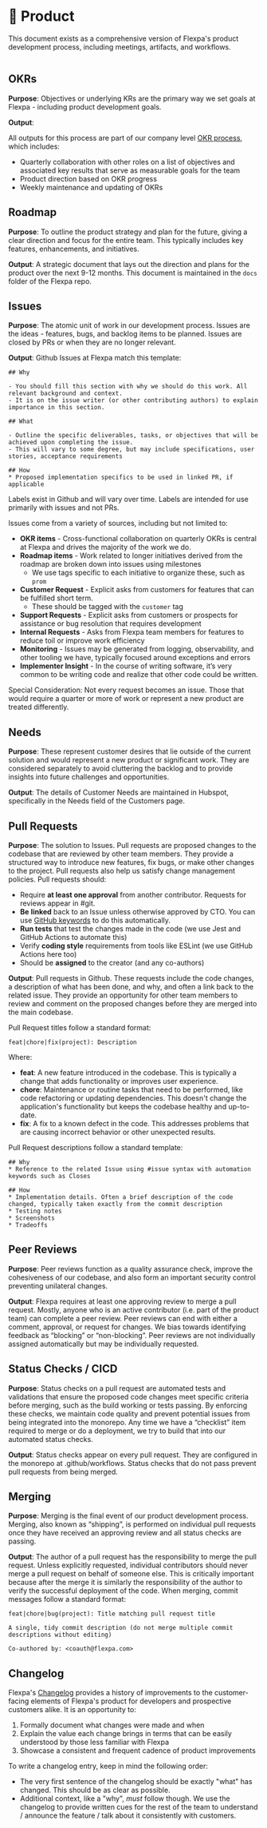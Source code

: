 # 💾 Product

This document exists as a comprehensive version of Flexpa's product development process, including meetings, artifacts, and workflows.

<figure><img src="../../.gitbook/assets/product-flow.jpg" alt=""><figcaption></figcaption></figure>

## OKRs

**Purpose**: Objectives or underlying KRs are the primary way we set goals at Flexpa - including product development goals.

**Output**:

All outputs for this process are part of our company level [OKR process](/process/okrs), which includes:

- Quarterly collaboration with other roles on a list of objectives and associated key results that serve as measurable goals for the team
- Product direction based on OKR progress
- Weekly maintenance and updating of OKRs

## Roadmap

**Purpose**: To outline the product strategy and plan for the future, giving a clear direction and focus for the entire team. This typically includes key features, enhancements, and initiatives.

**Output**: A strategic document that lays out the direction and plans for the product over the next 9-12 months. This document is maintained in the `docs` folder of the Flexpa repo.

## Issues

**Purpose**: The atomic unit of work in our development process. Issues are the ideas - features, bugs, and backlog items to be planned. Issues are closed by PRs or when they are no longer relevant.

**Output**: Github Issues at Flexpa match this template:

```
## Why

- You should fill this section with why we should do this work. All relevant background and context.
- It is on the issue writer (or other contributing authors) to explain importance in this section.

## What

- Outline the specific deliverables, tasks, or objectives that will be achieved upon completing the issue.
- This will vary to some degree, but may include specifications, user stories, acceptance requirements

## How
* Proposed implementation specifics to be used in linked PR, if applicable
```

Labels exist in Github and will vary over time. Labels are intended for use primarily with issues and not PRs.

Issues come from a variety of sources, including but not limited to:

- **OKR items** - Cross-functional collaboration on quarterly OKRs is central at Flexpa and drives the majority of the work we do.
- **Roadmap items** - Work related to longer initiatives derived from the roadmap are broken down into issues using milestones
  - We use tags specific to each initiative to organize these, such as `prom`
- **Customer Request** - Explicit asks from customers for features that can be fulfilled short term.
  - These should be tagged with the `customer` tag
- **Support Requests** - Explicit asks from customers or prospects for assistance or bug resolution that requires development
- **Internal Requests** - Asks from Flexpa team members for features to reduce toil or improve work efficiency
- **Monitoring** - Issues may be generated from logging, observability, and other tooling we have, typically focused around exceptions and errors
- **Implementer Insight** - In the course of writing software, it’s very common to be writing code and realize that other code could be written.

Special Consideration: Not every request becomes an issue. Those that would require a quarter or more of work or represent a new product are treated differently.

## Needs

**Purpose**: These represent customer desires that lie outside of the current solution and would represent a new product or significant work. They are considered separately to avoid cluttering the backlog and to provide insights into future challenges and opportunities.

**Output**: The details of Customer Needs are maintained in Hubspot, specifically in the Needs field of the Customers page.


## Pull Requests

**Purpose**: The solution to Issues. Pull requests are proposed changes to the codebase that are reviewed by other team members. They provide a structured way to introduce new features, fix bugs, or make other changes to the project. Pull requests also help us satisfy change management policies. Pull requests should:

- Require **at least one approval** from another contributor. Requests for reviews appear in #git.
- **Be** **linked** back to an Issue unless otherwise approved by CTO. You can use [GitHub keywords](https://docs.github.com/en/get-started/writing-on-github/working-with-advanced-formatting/using-keywords-in-issues-and-pull-requests) to do this automatically.
- **Run tests** that test the changes made in the code (we use Jest and GitHub Actions to automate this)
- Verify **coding style** requirements from tools like ESLint (we use GitHub Actions here too)
- Should be **assigned** to the creator (and any co-authors)

**Output**: Pull requests in Github. These requests include the code changes, a description of what has been done, and why, and often a link back to the related issue. They provide an opportunity for other team members to review and comment on the proposed changes before they are merged into the main codebase.

Pull Request titles follow a standard format:

```
feat|chore|fix(project): Description
```

Where:

- **feat**: A new feature introduced in the codebase. This is typically a change that adds functionality or improves user experience.
- **chore**: Maintenance or routine tasks that need to be performed, like code refactoring or updating dependencies. This doesn't change the application's functionality but keeps the codebase healthy and up-to-date.
- **fix**: A fix to a known defect in the code. This addresses problems that are causing incorrect behavior or other unexpected results.

Pull Request descriptions follow a standard template:

```
## Why
* Reference to the related Issue using #issue syntax with automation keywords such as Closes

## How
* Implementation details. Often a brief description of the code changed, typically taken exactly from the commit description
* Testing notes
* Screenshots
* Tradeoffs
```

## Peer Reviews

**Purpose**: Peer reviews function as a quality assurance check, improve the cohesiveness of our codebase, and also form an important security control preventing unilateral changes.

**Output**: Flexpa requires at least one approving review to merge a pull request. Mostly, anyone who is an active contributor (i.e. part of the product team) can complete a peer review. Peer reviews can end with either a comment, approval, or request for changes. We bias towards identifying feedback as “blocking” or “non-blocking”. Peer reviews are not individually assigned automatically but may be individually requested.

## Status Checks / CICD

**Purpose**: Status checks on a pull request are automated tests and validations that ensure the proposed code changes meet specific criteria before merging, such as the build working or tests passing. By enforcing these checks, we maintain code quality and prevent potential issues from being integrated into the monorepo. Any time we have a “checklist” item required to merge or do a deployment, we try to build that into our automated status checks.

**Output**: Status checks appear on every pull request. They are configured in the monorepo at .github/workflows. Status checks that do not pass prevent pull requests from being merged.

## Merging

**Purpose**: Merging is the final event of our product development process. Merging, also known as “shipping”, is performed on individual pull requests once they have received an approving review and all status checks are passing.

**Output**: The author of a pull request has the responsibility to merge the pull request. Unless explicitly requested, individual contributors should never merge a pull request on behalf of someone else. This is critically important because after the merge it is similarly the responsibility of the author to verify the successful deployment of the code. When merging, commit messages follow a standard format:

```
feat|chore|bug(project): Title matching pull request title

A single, tidy commit description (do not merge multiple commit descriptions without editing)

Co-authored by: <coauth@flexpa.com>
```

## Changelog

Flexpa's [Changelog](https://www.flexpa.com/docs/getting-started/changelog) provides a history of improvements to the customer-facing elements of Flexpa's product for developers and prospective customers alike. It is an opportunity to:

1. Formally document what changes were made and when
2. Explain the value each change brings in terms that can be easily understood by those less familiar with Flexpa
3. Showcase a consistent and frequent cadence of product improvements

To write a changelog entry, keep in mind the following order:

- The very first sentence of the changelog should be exactly "what" has changed. This should be as clear as possible.
- Additional context, like a "why", _must_ follow though. We use the changelog to provide written cues for the rest of the team to understand / announce the feature / talk about it consistently with customers.

